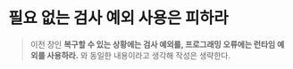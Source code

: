 # 필요 없는 검사 예외 사용은 피하라

> 이전 장인 **복구할 수 있는 상황에는 검사 예외를, 프로그래밍 오류에는 런타임 예외를 사용하라.** 와  동일한 내용이라고 생각해 작성은 생략한다.